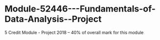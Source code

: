 # Module-52446---Fundamentals-of-Data-Analysis--Project
5 Credit Module - Project 2018 – 40% of overall mark for this module 
